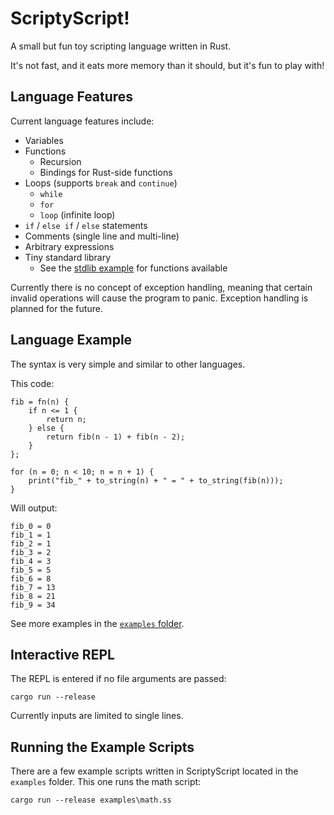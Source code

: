 # ScriptyScript!

A small but fun toy scripting language written in Rust.

It's not fast, and it eats more memory than it should, but it's fun to play with!

## Language Features

Current language features include:
- Variables
- Functions
    - Recursion
    - Bindings for Rust-side functions
- Loops (supports `break` and `continue`)
    - `while`
    - `for`
    - `loop` (infinite loop)
- `if` / `else if` / `else` statements
- Comments (single line and multi-line)
- Arbitrary expressions
- Tiny standard library
    - See the [stdlib example](https://github.com/mtmk-ee/scriptyscript/blob/main/examples/stdlib.ss) for functions available

Currently there is no concept of exception handling, meaning that certain
invalid operations will cause the program to panic. Exception handling is planned
for the future.


## Language Example

The syntax is very simple and similar to other languages.

This code:
```
fib = fn(n) {
    if n <= 1 {
        return n;
    } else {
        return fib(n - 1) + fib(n - 2);
    }
};

for (n = 0; n < 10; n = n + 1) {
    print("fib_" + to_string(n) + " = " + to_string(fib(n)));
}
```

Will output:
```
fib_0 = 0
fib_1 = 1
fib_2 = 1
fib_3 = 2
fib_4 = 3
fib_5 = 5
fib_6 = 8
fib_7 = 13
fib_8 = 21
fib_9 = 34
```

See more examples in the [`examples` folder](https://github.com/mtmk-ee/scriptyscript/tree/main/examples).

## Interactive REPL

The REPL is entered if no file arguments are passed:

```
cargo run --release
```

Currently inputs are limited to single lines.

## Running the Example Scripts

There are a few example scripts written in ScriptyScript located in the `examples` folder. This one runs the math script:

```
cargo run --release examples\math.ss
```
